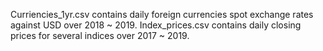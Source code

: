 Curriencies_1yr.csv contains daily foreign currencies spot exchange rates against USD over 2018 ~ 2019.
Index_prices.csv contains daily closing prices for several indices  over 2017 ~ 2019.
